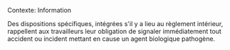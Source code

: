 Contexte: Information

Des dispositions spécifiques, intégrées s'il y a lieu au règlement intérieur, rappellent aux travailleurs leur obligation de signaler immédiatement tout accident ou incident mettant en cause un agent biologique pathogène.